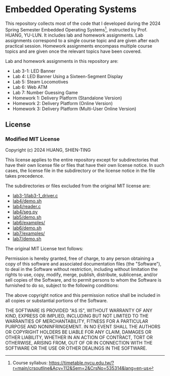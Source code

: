 # Embedded Operating Systems

This repository collects most of the code that I developed during the 2024 Spring Semester Embedded Operating Systems[^syllabus], instructed by Prof. HUANG, YU-LUN. It includes lab and homework assignments. Lab assignments correspond to a single course topic and are given after each practical session. Homework assignments encompass multiple course topics and are given once the relevant topics have been covered.

[^syllabus]: Course syllabus: <https://timetable.nycu.edu.tw/?r=main/crsoutline&Acy=112&Sem=2&CrsNo=535314&lang=en-us>

Lab and homework assignments in this repository are:

- Lab 3-1: LED Banner
- Lab 4: LED Banner Using a Sixteen-Segment Display
- Lab 5: Steam Locomotives
- Lab 6: Web ATM
- Lab 7: Number Guessing Game
- Homework 1: Delivery Platform (Standalone Version)
- Homework 2: Delivery Platform (Online Version)
- Homework 3: Delivery Platform (Multi-User Online Version)

## License

### Modified MIT License

Copyright (c) 2024 HUANG, SHIEN-TING

This license applies to the entire repository except for subdirectories that have their own license file or files that have their own license notice. In such cases, the license file in the subdirectory or the license notice in the file takes precedence.

The subdirectories or files excluded from the original MIT license are:

- [lab3-1/lab3-1_driver.c](./lab3-1/lab3-1_driver.c)
- [lab4/demo.sh](./lab4/demo.sh)
- [lab4/reader.c](./lab4/reader.c)
- [lab4/seg.py](./lab4/seg.py)
- [lab5/demo.sh](./lab5/demo.sh)
- [lab6/examples/](./lab6/examples/)
- [lab6/demo.sh](./lab6/demo.sh)
- [lab7/examples/](./lab7/examples/)
- [lab7/demo.sh](./lab7/demo.sh)

The original MIT License text follows:

Permission is hereby granted, free of charge, to any person obtaining a copy of this software and associated documentation files (the "Software"), to deal in the Software without restriction, including without limitation the rights to use, copy, modify, merge, publish, distribute, sublicense, and/or sell copies of the Software, and to permit persons to whom the Software is furnished to do so, subject to the following conditions:

The above copyright notice and this permission notice shall be included in all copies or substantial portions of the Software.

THE SOFTWARE IS PROVIDED "AS IS", WITHOUT WARRANTY OF ANY KIND, EXPRESS OR IMPLIED, INCLUDING BUT NOT LIMITED TO THE WARRANTIES OF MERCHANTABILITY, FITNESS FOR A PARTICULAR PURPOSE AND NONINFRINGEMENT. IN NO EVENT SHALL THE AUTHORS OR COPYRIGHT HOLDERS BE LIABLE FOR ANY CLAIM, DAMAGES OR OTHER LIABILITY, WHETHER IN AN ACTION OF CONTRACT, TORT OR OTHERWISE, ARISING FROM, OUT OF OR IN CONNECTION WITH THE SOFTWARE OR THE USE OR OTHER DEALINGS IN THE SOFTWARE.
